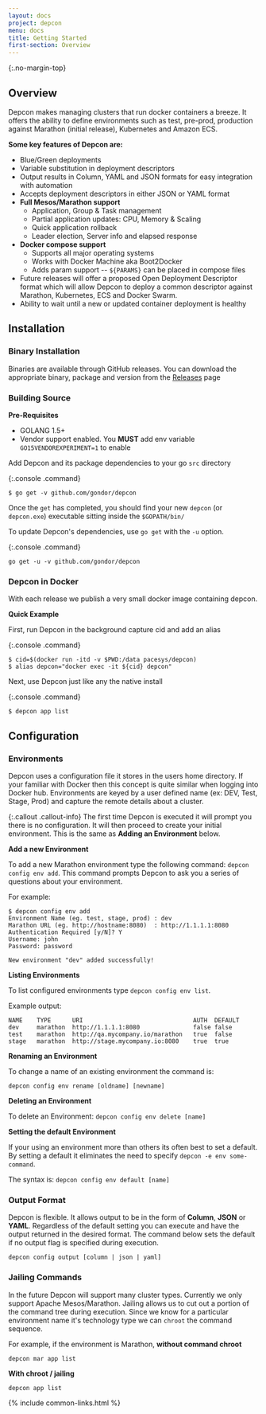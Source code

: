 ```yaml
---
layout: docs
project: depcon
menu: docs
title: Getting Started
first-section: Overview
---
```


{:.no-margin-top}
## Overview

Depcon makes managing clusters that run docker containers a breeze.  It offers the ability to define environments such as test, pre-prod, production against Marathon (initial release), Kubernetes and Amazon ECS.  

**Some key features of Depcon are:**


- Blue/Green deployments
- Variable substitution in deployment descriptors
- Output results in Column, YAML and JSON formats for easy integration with automation
- Accepts deployment descriptors in either JSON or YAML format
- **Full Mesos/Marathon support**
  - Application, Group & Task management
  - Partial application updates: CPU, Memory & Scaling
  - Quick application rollback
  - Leader election, Server info and elapsed response
- **Docker compose support**
  - Supports all major operating systems
  - Works with Docker Machine aka Boot2Docker
  - Adds param support -- `${PARAMS}` can be placed in compose files
- Future releases will offer a proposed Open Deployment Descriptor format which will allow Depcon to deploy a common descriptor against Marathon, Kubernetes, ECS and Docker Swarm.
- Ability to wait until a new or updated container deployment is healthy

## Installation

### Binary Installation

Binaries are available through GitHub releases.  You can download the appropriate binary, package and version from the [Releases](https://github.com/containx/depcon/releases) page

### Building Source

**Pre-Requisites**

- GOLANG 1.5+
- Vendor support enabled.  You **MUST** add env variable `GO15VENDOREXPERIMENT=1` to enable

Add Depcon and its package dependencies to your go `src` directory

{:.console .command}
```
$ go get -v github.com/gondor/depcon
```

Once the `get` has completed, you should find your new `depcon` (or `depcon.exe`) executable sitting inside the `$GOPATH/bin/`

To update Depcon's dependencies, use `go get` with the `-u` option.

{:.console .command}
```
go get -u -v github.com/gondor/depcon
```

### Depcon in Docker

With each release we publish a very small docker image containing depcon.

**Quick Example**

First, run Depcon in the background capture cid and add an alias

{:.console .command}
```
$ cid=$(docker run -itd -v $PWD:/data pacesys/depcon)
$ alias depcon="docker exec -it ${cid} depcon"
```

Next, use Depcon just like any the native install

{:.console .command}
```
$ depcon app list
```

## Configuration

### Environments

Depcon uses a configuration file it stores in the users home directory.  If your familiar with Docker then this concept is quite similar when logging into Docker hub.  Environments are keyed by a user defined name (ex: DEV, Test, Stage, Prod) and capture the remote details about a cluster.

{:.callout .callout-info}
The first time Depcon is executed it will prompt you there is no configuration.  It will then proceed to create your initial environment.  This is the same as **Adding an Environment** below.  

**Add a new Environment**

To add a new Marathon environment type the following command: ```depcon config env add```.  This command prompts Depcon to ask you a series of questions about your environment.

For example:

```
$ depcon config env add
Environment Name (eg. test, stage, prod) : dev
Marathon URL (eg. http://hostname:8080)  : http://1.1.1.1:8080
Authentication Required [y/N]? Y
Username: john
Password: password

New environment "dev" added successfully!
```

**Listing Environments**

To list configured environments type ```depcon config env list```.

Example output:

```
NAME    TYPE      URI                               AUTH  DEFAULT
dev     marathon  http://1.1.1.1:8080               false false
test    marathon  http://qa.mycompany.io/marathon   true  false
stage   marathon  http://stage.mycompany.io:8080    true  true
```

**Renaming an Environment**

To change a name of an existing environment the command is:

```depcon config env rename [oldname] [newname]```

**Deleting an Environment**

To delete an Environment: ```depcon config env delete [name]```

**Setting the default Environment**

If your using an environment more than others its often best to set a default.  By setting a default it eliminates the need to specify ```depcon -e env some-command```.

The syntax is: ```depcon config env default [name]```

### Output Format

Depcon is flexible.  It allows output to be in the form of **Column**, **JSON** or **YAML**.  Regardless of the default setting you can execute and have the output returned in the desired format.  The command below sets the default if no output flag is specified during execution.

```depcon config output [column | json | yaml]```

### Jailing Commands

In the future Depcon will support many cluster types.  Currently we only support Apache Mesos/Marathon.  Jailing allows us to cut out a portion of the command tree during execution.  Since we know for a particular environment name it's technology type we can ```chroot``` the command sequence.

For example, if the environment is Marathon, **without command chroot**

```depcon mar app list```

**With chroot / jailing**

```depcon app list```

{% include common-links.html %}
